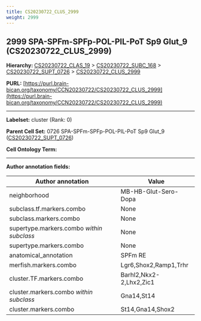 ```yaml
---
title: CS20230722_CLUS_2999
weight: 2999
---
```

## 2999 SPA-SPFm-SPFp-POL-PIL-PoT Sp9 Glut_9 (CS20230722_CLUS_2999)
<b>Hierarchy: </b>
[CS20230722_CLAS_19](../CS20230722_CLAS_19) >
[CS20230722_SUBC_168](../CS20230722_SUBC_168) >
[CS20230722_SUPT_0726](../CS20230722_SUPT_0726) >
[CS20230722_CLUS_2999](../CS20230722_CLUS_2999)

**PURL:** [https://purl.brain-bican.org/taxonomy/CCN20230722/CS20230722_CLUS_2999](https://purl.brain-bican.org/taxonomy/CCN20230722/CS20230722_CLUS_2999)

---


**Labelset:** cluster (Rank: 0)

**Parent Cell Set:** 0726 SPA-SPFm-SPFp-POL-PIL-PoT Sp9 Glut_9 ([CS20230722_SUPT_0726](../CS20230722_SUPT_0726))



**Cell Ontology Term:** 

[MARKER GENES.]: #


---

[TRANSFERRED ANNOTATIONS.]: #


[AUTHOR ANNOTATION FIELDS.]: #


**Author annotation fields:**

| Author annotation | Value |
|-------------------|-------|
|neighborhood|MB-HB-Glut-Sero-Dopa|
|subclass.tf.markers.combo|None|
|subclass.markers.combo|None|
|supertype.markers.combo _within subclass_|None|
|supertype.markers.combo|None|
|anatomical_annotation|SPFm RE|
|merfish.markers.combo|Lgr6,Shox2,Ramp1,Trhr|
|cluster.TF.markers.combo|Barhl2,Nkx2-2,Lhx2,Zic1|
|cluster.markers.combo _within subclass_|Gna14,St14|
|cluster.markers.combo|St14,Gna14,Shox2|
